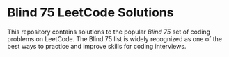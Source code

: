 # Blind 75 LeetCode Solutions

This repository contains solutions to the popular *Blind 75* set of coding problems on LeetCode. The Blind 75 list is widely recognized as one of the best ways to practice and improve skills for coding interviews.
